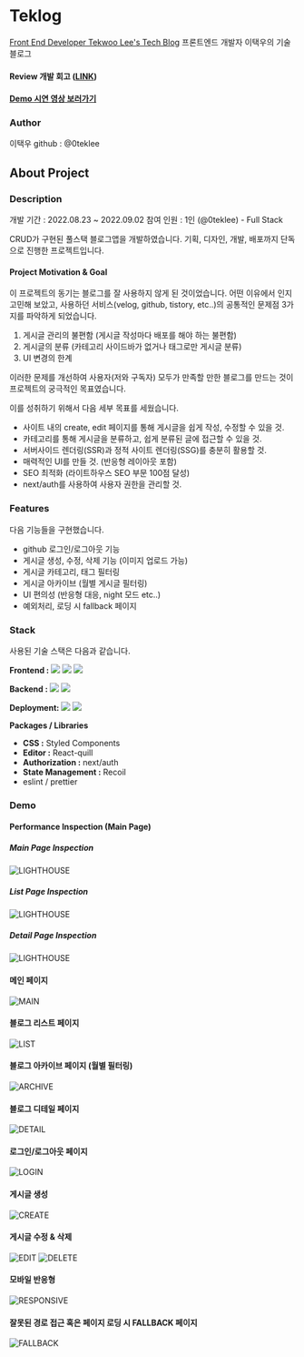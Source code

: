 # Teklog

[Front End Developer Tekwoo Lee's Tech Blog](https://teklog.site)
프론트엔드 개발자 이택우의 기술 블로그

#### Review 개발 회고 ([LINK](https://teklog.site/blog/8))

#### [Demo 시연 영상 보러가기](#demo)

### Author

이택우
github : @0teklee

## About Project

### Description

개발 기간 : 2022.08.23 ~ 2022.09.02
참여 인원 : 1인 (@0teklee) - Full Stack

CRUD가 구현된 풀스택 블로그앱을 개발하였습니다.
기획, 디자인, 개발, 배포까지 단독으로 진행한 프로젝트입니다.

#### Project Motivation & Goal

이 프로젝트의 동기는 블로그를 잘 사용하지 않게 된 것이었습니다. 어떤 이유에서 인지 고민해 보았고, 사용하던 서비스(velog, github, tistory, etc..)의 공통적인 문제점 3가지를 파악하게 되었습니다.

1. 게시글 관리의 불편함 (게시글 작성마다 배포를 해야 하는 불편함)
2. 게시글의 분류 (카테고리 사이드바가 없거나 태그로만 게시글 분류)
3. UI 변경의 한계

이러한 문제를 개선하여 사용자(저와 구독자) 모두가 만족할 만한 블로그를 만드는 것이 프로젝트의 궁극적인 목표였습니다.

이를 성취하기 위해서 다음 세부 목표를 세웠습니다.

- 사이트 내의 create, edit 페이지를 통해 게시글을 쉽게 작성, 수정할 수 있을 것.
- 카테고리를 통해 게시글을 분류하고, 쉽게 분류된 글에 접근할 수 있을 것.
- 서버사이드 렌더링(SSR)과 정적 사이트 렌더링(SSG)를 충분히 활용할 것.
- 매력적인 UI를 만들 것. (반응형 레이아웃 포함)
- SEO 최적화 (라이트하우스 SEO 부문 100점 달성)
- next/auth를 사용하여 사용자 권한을 관리할 것.

### Features

다음 기능들을 구현했습니다.

- github 로그인/로그아웃 기능
- 게시글 생성, 수정, 삭제 기능 (이미지 업로드 가능)
- 게시글 카테고리, 태그 필터링
- 게시글 아카이브 (월별 게시글 필터링)
- UI 편의성 (반응형 대응, night 모드 etc..)
- 예외처리, 로딩 시 fallback 페이지

### Stack

사용된 기술 스택은 다음과 같습니다.

**Frontend :**
<img src="https://img.shields.io/badge/React-61dafb?style=flatsquare&logo=React&logoColor=white"> <img src="https://img.shields.io/badge/TypeScript-3178C6?style=flatsquare&logo=TypeScript&logoColor=white"> <img src="https://img.shields.io/badge/Next.js-000000?style=flatsquare&logo=Next.js&logoColor=white">

**Backend :**
<img src="https://img.shields.io/badge/Prisma-2D3748?style=flatsquare&logo=Prisma&logoColor=white"> <img src="https://img.shields.io/badge/PlanetScale (database)-000000?style=flatsquare&logo=PlanetScale&logoColor=white">

**Deployment:**
<img src="https://img.shields.io/badge/Vercel-000000?style=flatsquare&logo=Vercel&logoColor=white"> <img src="https://img.shields.io/badge/Cloudflare (CDN)-F38020?style=flatsquare&logo=Cloudflare&logoColor=white">

**Packages / Libraries**

- **CSS :** Styled Components
- **Editor :** React-quill
- **Authorization :** next/auth
- **State Management :** Recoil
- eslint / prettier

### Demo

#### Performance Inspection (Main Page)

##### Main Page Inspection

![LIGHTHOUSE](https://res.cloudinary.com/dolziw8fv/image/upload/v1662974851/teklog_readme/performance_main_fjnfcv.jpg)

##### List Page Inspection

![LIGHTHOUSE](https://res.cloudinary.com/dolziw8fv/image/upload/v1663753894/performance_blog_list_jsko1f.jpg)

##### Detail Page Inspection

![LIGHTHOUSE](https://res.cloudinary.com/dolziw8fv/image/upload/v1663753895/performance_detail_xzaqpf.jpg)

#### 메인 페이지

![MAIN](https://res.cloudinary.com/dolziw8fv/image/upload/v1662373284/teklog_readme/teklog_main_tinw7k.gif)

#### 블로그 리스트 페이지

![LIST](https://res.cloudinary.com/dolziw8fv/image/upload/v1662446832/teklog_readme/teklog_blog_list_f9um9g.gif)

#### 블로그 아카이브 페이지 (월별 필터링)

![ARCHIVE](https://res.cloudinary.com/dolziw8fv/image/upload/v1662446832/teklog_readme/teklog_archive_oqk6hc.gif)

#### 블로그 디테일 페이지

![DETAIL](https://res.cloudinary.com/dolziw8fv/image/upload/v1662446829/teklog_readme/teklog_blog_detail_qzny6s.gif)

#### 로그인/로그아웃 페이지

![LOGIN](https://res.cloudinary.com/dolziw8fv/image/upload/v1662370455/teklog_readme/teklog_login_d3xvja.gif)

#### 게시글 생성

![CREATE](https://res.cloudinary.com/dolziw8fv/image/upload/v1662371184/teklog_readme/teklog_writing_zmjsnv.gif)

#### 게시글 수정 & 삭제

![EDIT](https://res.cloudinary.com/dolziw8fv/image/upload/v1662371541/teklog_readme/teklog_editing_lopyut.gif)
![DELETE](https://res.cloudinary.com/dolziw8fv/image/upload/v1662371746/teklog_readme/teklog_delete_iiqwka.gif)

#### 모바일 반응형

![RESPONSIVE](https://res.cloudinary.com/dolziw8fv/image/upload/v1662453542/teklog_readme/teklog_mobile_qvant3.gif)

#### 잘못된 경로 접근 혹은 페이지 로딩 시 FALLBACK 페이지

![FALLBACK](https://res.cloudinary.com/dolziw8fv/image/upload/v1662447361/teklog_readme/teklog_fallback_pghd3m.jpg)

